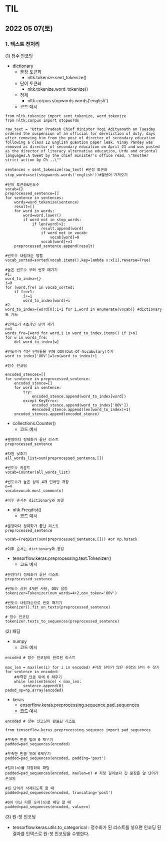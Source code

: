 # TIL



## 2022 05 07(토)


### 1. 텍스트 전처리

(1) 정수 인코딩

* dictionary
  * 문장 토큰화
     * nltk.tokenize.sent_tokenize()
  * 단어 토큰화
     * nltk.tokenize.word_tokenize()
  * 정제
     * nltk.corpus.stopwords.words('english')
  * 코드 예시
```
from nltk.tokenize import sent_tokenize, word_tokenize
from nltk.corpus import stopwords

raw_text = "Uttar Pradesh Chief Minister Yogi Adityanath on Tuesday ordered the suspension of an official for dereliction of duty, days after removing him from the post of director of secondary education following a class 12 English question paper leak. Vinay Pandey was removed as director of secondary education on April 21 and was posted as the director of literacy alternative education, Urdu and oriental languages.A tweet by the chief minister's office read, \"Another strict action by Ch ..\""

sentences = sent_tokenize(raw_text) #문장 토큰화
stop_words=set(stopwords.words('english'))#불용어 가져오기

#단어 토큰화&빈도수
vocab={}
preprocessed_sentence=[]
for sentence in sentences:
    words=word_tokenize(sentence)
    result=[]
    for word in words:
        word=word.lower()
        if word not in stop_words:
            if len(word)>2:
                result.append(word)
                if word not in vocab:
                    vocab[word]=0
                vocab[word]+=1
    preprocessed_sentence.append(result)

#빈도수 내림차순 정렬
vocab_sorted=sorted(vocab.items(),key=lambda x:x[1],reverse=True)

#높은 빈도수 부터 번호 매기기
#1.
word_to_index={}
i=0
for (word,fre) in vocab_sorted:
    if fre>1:
        i+=1
        word_to_index[word]=i
#2.
word_to_index={word[0]:i+1 for i,word in enumerate(vocab)} #dictionary도 가능   

#인덱스가 4초과인 단어 제거
n=4
words_fre=[word for word,i in word_to_index.items() if i>n]
for w in words_fre:
    del word_to_index[w]

#빈도수가 적은 단어들을 위해 OOV(Out-Of-Vocabulary)추가
word_to_index['OOV']=len(word_to_index)+1

#정수 인코딩

encoded_stences=[]
for sentence in preprocessed_sentence:
    encoded_stence=[]
    for word in sentence:
        try:
            encoded_stence.append(word_to_index[word])
        except KeyError:
            encoded_stence.append(word_to_index['OOV'])
            #encoded_stence.append(len(word_to_index)+1)
    encoded_stences.append(encoded_stence)
```

* collections.Counter()
  * 코드 예시 
```
#문장마다 정제화가 끝난 리스트
preprocessed_sentence

#차원 낮추기
all_words_list=sum(preprocessed_sentence,[])

#빈도수 카운트
vocab=Counter(all_words_list)

#빈도수가 높은 상위 4개 단어만 저장
n=4
vocab=vocab.most_common(n)

#이후 순서는 dictionary와 동일
```

* nltk.Freqdist()
  * 코드 예시
```
#문장마다 정제화가 끝난 리스트
preprocessed_sentence

vocab=FreqDist(sum(preprocessed_sentence,[])) #or np.hstack

#이후 순서는 dictionary와 동일
```

* tensorflow.keras.preprocessing.text.Tokenizer()
  * 코드 예시
```
#문장마다 정제화가 끝난 리스트
preprocessed_sentence

#빈도수 상위 4개만 사용, OOV 설정
tokenizer=Tokenizer(num_words=4+2,oov_token='OOV')

#빈도수 내림차순으로 번호 매기기
tokenizer().fit_on_texts(preprocessed_sentence)

# 정수 인코딩
tokenizer.texts_to_sequences(preprocessed_sentence)
```

(2) 패딩

* numpy
  * 코드 예시
```
encoded # 정수 인코딩이 완료된 리스트

max_len = max(len(i) for i in encoded) #가장 단어가 많은 문장의 단어 수 찾기
for sentence in encoded:
    #부족한 만큼 뒤에 0 채우기
    while len(sentence) < max_len:
        sentence.append(0)
padod_np=np.array(encoded)
```
* keras
  * ensorflow.keras.preprocessing.sequence.pad_sequences
  * 코드 예시
```
encoded # 정수 인코딩이 완료된 리스트

from tensorflow.keras.preprocessing.sequence import pad_sequences

#부족한 만큼 앞애 0 채우기
padded=pad_sequences(encoded)

#부족한 만큼 뒤에 0채우기
padded=pad_sequences(encoded, padding='post')

#길이(n)를 지정하여 패딩
padded=pad_sequences(encoded, maxlen=n) # 지정 길이보다 긴 문장은 앞 단어가 손실됨

#뒷 단어가 삭제되도록 할 때
padded=pad_sequences(encoded, truncating='post')

#0이 아닌 다른 숫자(n)로 패딩 할 때
padded=pad_sequences(encoded, value=n)
```

(3) 원-핫 인코딩
* tensorflow.keras.utils.to_categorical : 정수화가 된 리스트를 넣으면 인코딩 된 결과를 인덱스로 원-핫 인코딩을 수행한다.